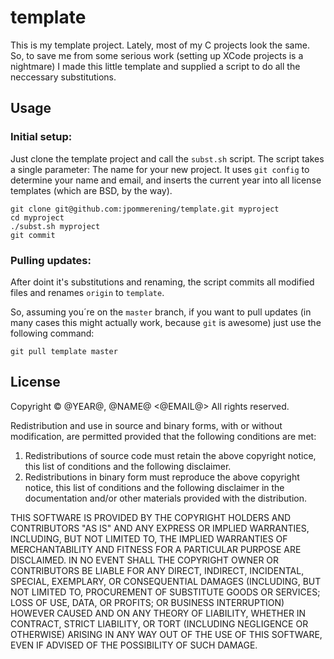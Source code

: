 template
========

This is my template project. Lately, most of my C projects look the same. So,
to save me from some serious work (setting up XCode projects is a nightmare)
I made this little template and supplied a script to do all the neccessary
substitutions.

Usage
-----

### Initial setup:

Just clone the template project and call the `subst.sh` script. The script
takes a single parameter: The name for your new project. It uses `git config`
to determine your name and email, and inserts the current year into all license
templates (which are BSD, by the way).

    git clone git@github.com:jpommerening/template.git myproject
    cd myproject
    ./subst.sh myproject
    git commit

### Pulling updates:

After doint it's substitutions and renaming, the script commits all modified files
and renames `origin` to `template`.

So, assuming you´re on the `master` branch, if you want to pull updates (in many
cases this might actually work, because `git` is awesome) just use the following
command:

    git pull template master


License
-------

Copyright &copy; @YEAR@, @NAME@ <@EMAIL@>
All rights reserved.

Redistribution and use in source and binary forms, with or without
modification, are permitted provided that the following conditions are met: 

1.  Redistributions of source code must retain the above copyright notice, this
    list of conditions and the following disclaimer. 
2.  Redistributions in binary form must reproduce the above copyright notice,
    this list of conditions and the following disclaimer in the documentation
    and/or other materials provided with the distribution. 

THIS SOFTWARE IS PROVIDED BY THE COPYRIGHT HOLDERS AND CONTRIBUTORS "AS IS" AND
ANY EXPRESS OR IMPLIED WARRANTIES, INCLUDING, BUT NOT LIMITED TO, THE IMPLIED
WARRANTIES OF MERCHANTABILITY AND FITNESS FOR A PARTICULAR PURPOSE ARE
DISCLAIMED. IN NO EVENT SHALL THE COPYRIGHT OWNER OR CONTRIBUTORS BE LIABLE FOR
ANY DIRECT, INDIRECT, INCIDENTAL, SPECIAL, EXEMPLARY, OR CONSEQUENTIAL DAMAGES
(INCLUDING, BUT NOT LIMITED TO, PROCUREMENT OF SUBSTITUTE GOODS OR SERVICES;
LOSS OF USE, DATA, OR PROFITS; OR BUSINESS INTERRUPTION) HOWEVER CAUSED AND
ON ANY THEORY OF LIABILITY, WHETHER IN CONTRACT, STRICT LIABILITY, OR TORT
(INCLUDING NEGLIGENCE OR OTHERWISE) ARISING IN ANY WAY OUT OF THE USE OF THIS
SOFTWARE, EVEN IF ADVISED OF THE POSSIBILITY OF SUCH DAMAGE.